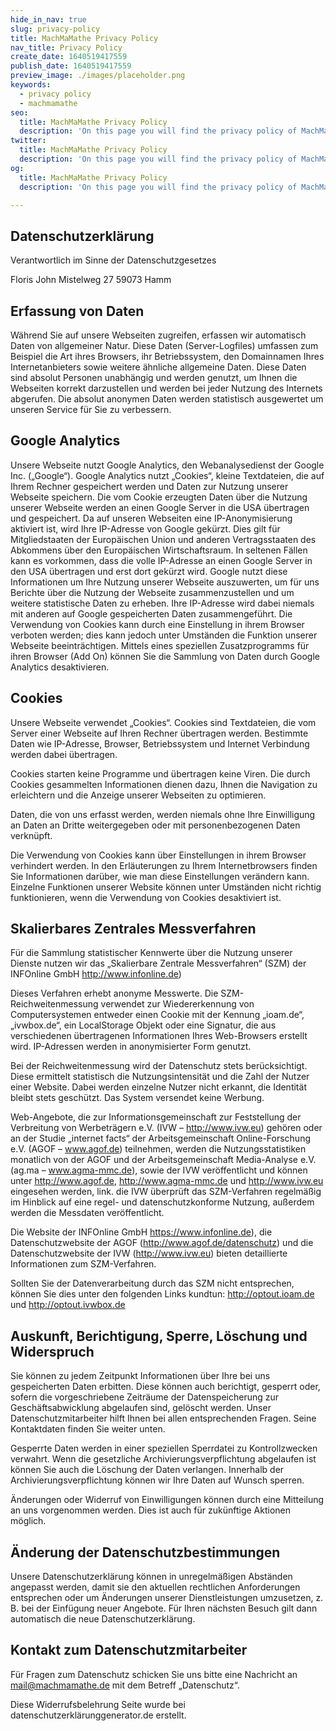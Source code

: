 ```yaml
---
hide_in_nav: true
slug: privacy-policy
title: MachMaMathe Privacy Policy
nav_title: Privacy Policy
create_date: 1640519417559
publish_date: 1640519417559
preview_image: ./images/placeholder.png
keywords:
  - privacy policy
  - machmamathe
seo:
  title: MachMaMathe Privacy Policy
  description: 'On this page you will find the privacy policy of MachMaMathe.de'
twitter:
  title: MachMaMathe Privacy Policy
  description: 'On this page you will find the privacy policy of MachMaMathe.de'
og:
  title: MachMaMathe Privacy Policy
  description: 'On this page you will find the privacy policy of MachMaMathe.de'

---
```


## Datenschutzerklärung

Verantwortlich im Sinne der Datenschutzgesetzes

Floris John
Mistelweg 27
59073 Hamm

## Erfassung von Daten

Während Sie auf unsere Webseiten zugreifen, erfassen wir automatisch Daten von allgemeiner Natur. Diese Daten (Server-Logfiles) umfassen zum Beispiel die Art ihres Browsers, ihr Betriebssystem, den Domainnamen Ihres Internetanbieters sowie weitere ähnliche allgemeine Daten. Diese Daten sind absolut Personen unabhängig und werden genutzt, um Ihnen die Webseiten korrekt darzustellen und werden bei jeder Nutzung des Internets abgerufen. Die absolut anonymen Daten werden statistisch ausgewertet um unseren Service für Sie zu verbessern.

## Google Analytics

Unsere Webseite nutzt Google Analytics, den Webanalysedienst der Google Inc. („Google“). Google Analytics nutzt „Cookies“, kleine Textdateien, die auf Ihrem Rechner gespeichert werden und Daten zur Nutzung unserer Webseite speichern. Die vom Cookie erzeugten Daten über die Nutzung unserer Webseite werden an einen Google Server in die USA übertragen und gespeichert. Da auf unseren Webseiten eine IP-Anonymisierung aktiviert ist, wird Ihre IP-Adresse von Google gekürzt. Dies gilt für Mitgliedstaaten der Europäischen Union und anderen Vertragsstaaten des Abkommens über den Europäischen Wirtschaftsraum. In seltenen Fällen kann es vorkommen, dass die volle IP-Adresse an einen Google Server in den USA übertragen und erst dort gekürzt wird. Google nutzt diese Informationen um Ihre Nutzung unserer Webseite auszuwerten, um für uns Berichte über die Nutzung der Webseite zusammenzustellen und um weitere statistische Daten zu erheben. Ihre IP-Adresse wird dabei niemals mit anderen auf Google gespeicherten Daten zusammengeführt. Die Verwendung von Cookies kann durch eine Einstellung in ihrem Browser verboten werden; dies kann jedoch unter Umständen die Funktion unserer Webseite beeinträchtigen. Mittels eines speziellen Zusatzprogramms für ihren Browser (Add On) können Sie die Sammlung von Daten durch Google Analytics desaktivieren.

## Cookies

Unsere Webseite verwendet „Cookies“. Cookies sind Textdateien, die vom Server einer Webseite auf Ihren Rechner übertragen werden. Bestimmte Daten wie IP-Adresse, Browser, Betriebssystem und Internet Verbindung werden dabei übertragen.

Cookies starten keine Programme und übertragen keine Viren. Die durch Cookies gesammelten Informationen dienen dazu, Ihnen die Navigation zu erleichtern und die Anzeige unserer Webseiten zu optimieren.

Daten, die von uns erfasst werden, werden niemals ohne Ihre Einwilligung an Daten an Dritte weitergegeben oder mit personenbezogenen Daten verknüpft.

Die Verwendung von Cookies kann über Einstellungen in ihrem Browser verhindert werden. In den Erläuterungen zu Ihrem Internetbrowsers finden Sie Informationen darüber, wie man diese Einstellungen verändern kann. Einzelne Funktionen unserer Website können unter Umständen nicht richtig funktionieren, wenn die Verwendung von Cookies desaktiviert ist.

## Skalierbares Zentrales Messverfahren

Für die Sammlung statistischer Kennwerte über die Nutzung unserer Dienste nutzen wir das „Skalierbare Zentrale Messverfahren“ (SZM) der INFOnline GmbH http://www.infonline.de)

Dieses Verfahren erhebt anonyme Messwerte. Die SZM- Reichweitenmessung verwendet zur Wiedererkennung von Computersystemen entweder einen Cookie mit der Kennung „ioam.de“, „ivwbox.de“, ein LocalStorage Objekt oder eine Signatur, die aus verschiedenen übertragenen Informationen Ihres Web-Browsers erstellt wird. IP-Adressen werden in anonymisierter Form genutzt.

Bei der Reichweitenmessung wird der Datenschutz stets berücksichtigt. Diese ermittelt statistisch die Nutzungsintensität und die Zahl der Nutzer einer Website. Dabei werden einzelne Nutzer nicht erkannt, die Identität bleibt stets geschützt. Das System versendet keine Werbung.

Web-Angebote, die zur Informationsgemeinschaft zur Feststellung der Verbreitung von Werbeträgern e.V. (IVW – http://www.ivw.eu) gehören oder an der Studie „internet facts“ der Arbeitsgemeinschaft Online-Forschung e.V. (AGOF – www.agof.de) teilnehmen, werden die Nutzungsstatistiken monatlich von der AGOF und der Arbeitsgemeinschaft Media-Analyse e.V. (ag.ma – www.agma-mmc.de), sowie der IVW veröffentlicht und können unter http://www.agof.de, http://www.agma-mmc.de und http://www.ivw.eu eingesehen werden, link. die IVW überprüft das SZM-Verfahren regelmäßig im Hinblick auf eine regel- und datenschutzkonforme Nutzung, außerdem werden die Messdaten veröffentlicht.

Die Website der INFOnline GmbH https://www.infonline.de), die Datenschutzwebsite der AGOF (http://www.agof.de/datenschutz) und die Datenschutzwebsite der IVW (http://www.ivw.eu) bieten detaillierte Informationen zum SZM-Verfahren.

Sollten Sie der Datenverarbeitung durch das SZM nicht entsprechen, können Sie dies unter den folgenden Links kundtun: http://optout.ioam.de und http://optout.ivwbox.de

## Auskunft, Berichtigung, Sperre, Löschung und Widerspruch

Sie können zu jedem Zeitpunkt Informationen über Ihre bei uns gespeicherten Daten erbitten. Diese können auch berichtigt, gesperrt oder, sofern die vorgeschriebene Zeiträume der Datenspeicherung zur Geschäftsabwicklung abgelaufen sind, gelöscht werden. Unser Datenschutzmitarbeiter hilft Ihnen bei allen entsprechenden Fragen. Seine Kontaktdaten finden Sie weiter unten.

Gesperrte Daten werden in einer speziellen Sperrdatei zu Kontrollzwecken verwahrt. Wenn die gesetzliche Archivierungsverpflichtung abgelaufen ist können Sie auch die Löschung der Daten verlangen. Innerhalb der Archivierungsverpflichtung können wir Ihre Daten auf Wunsch sperren.

Änderungen oder Widerruf von Einwilligungen können durch eine Mitteilung an uns vorgenommen werden. Dies ist auch für zukünftige Aktionen möglich.

## Änderung der Datenschutzbestimmungen

Unsere Datenschutzerklärung können in unregelmäßigen Abständen angepasst werden, damit sie den aktuellen rechtlichen Anforderungen entsprechen oder um Änderungen unserer Dienstleistungen umzusetzen, z. B. bei der Einfügung neuer Angebote. Für Ihren nächsten Besuch gilt dann automatisch die neue Datenschutzerklärung.

## Kontakt zum Datenschutzmitarbeiter

Für Fragen zum Datenschutz schicken Sie uns bitte eine Nachricht an mail@machmamathe.de mit dem Betreff „Datenschutz“.

Diese Widerrufsbelehrung Seite wurde bei datenschutzerklärunggenerator.de erstellt.
